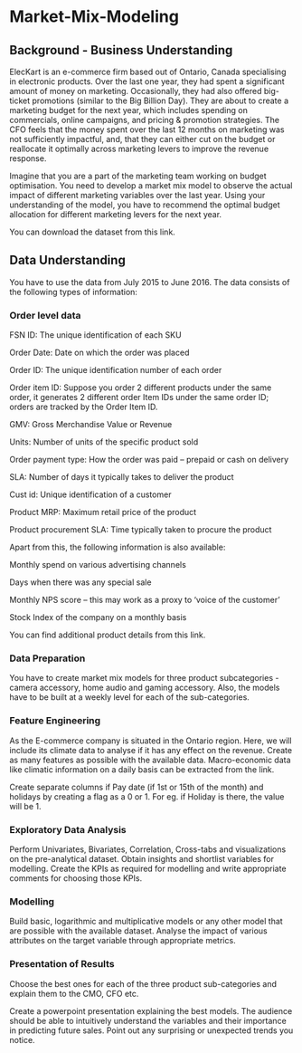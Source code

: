 # Market-Mix-Modeling

## Background  - Business Understanding
ElecKart is an e-commerce firm based out of Ontario, Canada specialising in electronic products. Over the last one year, they had spent a significant amount of money on marketing. Occasionally, they had also offered big-ticket promotions (similar to the Big Billion Day). They are about to create a marketing budget for the next year, which includes spending on commercials, online campaigns, and pricing & promotion strategies. The CFO feels that the money spent over the last 12 months on marketing was not sufficiently impactful, and, that they can either cut on the budget or reallocate it optimally across marketing levers to improve the revenue response.

 

Imagine that you are a part of the marketing team working on budget optimisation. You need to develop a market mix model to observe the actual impact of different marketing variables over the last year. Using your understanding of the model, you have to recommend the optimal budget allocation for different marketing levers for the next year.

 

You can download the dataset from this link.

 

## Data Understanding
You have to use the data from July 2015 to June 2016. The data consists of the following types of information:

 

### Order level data

FSN ID: The unique identification of each SKU

Order Date: Date on which the order was placed

Order ID: The unique identification number of each order

Order item ID: Suppose you order 2 different products under the same order, it generates 2 different order Item IDs under the same order ID; orders are tracked by the Order Item ID.

GMV: Gross Merchandise Value or Revenue

Units: Number of units of the specific product sold

Order payment type: How the order was paid – prepaid or cash on delivery

SLA: Number of days it typically takes to deliver the product

Cust id: Unique identification of a customer

Product MRP: Maximum retail price of the product

Product procurement SLA: Time typically taken to procure the product

Apart from this, the following information is also available:

Monthly spend on various advertising channels

Days when there was any special sale

Monthly NPS score – this may work as a proxy to ‘voice of the customer’

Stock Index of the company on a monthly basis 

You can find additional product details from this link.

 

### Data Preparation
You have to create market mix models for three product subcategories  - camera accessory, home audio and gaming accessory. Also, the models have to be built at a weekly level for each of the sub-categories.

 

### Feature Engineering
As the E-commerce company is situated in the Ontario region. Here, we will include its climate data to analyse if it has any effect on the revenue. Create as many features as possible with the available data. Macro-economic data like climatic information on a daily basis can be extracted from the link. 

Create separate columns if Pay date (if 1st or 15th of the month) and holidays by creating a flag as a 0 or 1. For eg. if Holiday is there, the value will be 1.

 

### Exploratory Data Analysis
Perform Univariates, Bivariates, Correlation, Cross-tabs and visualizations on the pre-analytical dataset. Obtain insights and shortlist variables for modelling. Create the KPIs as required for modelling and write appropriate comments for choosing those KPIs.

 

### Modelling
Build basic, logarithmic and multiplicative models or any other model that are possible with the available dataset. Analyse the impact of various attributes on the target variable through appropriate metrics. 

 

### Presentation of Results
Choose the best ones for each of the three product sub-categories and explain them to the CMO,  CFO etc.

 

Create a powerpoint presentation explaining the best models. The audience should be able to intuitively understand the variables and their importance in predicting future sales. Point out any surprising or unexpected trends you notice.
